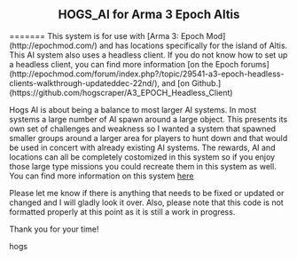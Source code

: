 <h2 align="center"> HOGS_AI for Arma 3 Epoch Altis</h2>
=======
This system is for use with [Arma 3: Epoch Mod] (http://epochmod.com/) and has locations specifically for
the island of Altis. This AI system also uses a headless client. If you do not know how to set up a headless 
client, you can find more information [on the Epoch forums](http://epochmod.com/forum/index.php?/topic/29541-a3-epoch-headless-clients-walkthrough-updateddec-22nd/), and [on Github.](https://github.com/hogscraper/A3_EPOCH_Headless_Client)

Hogs AI is about being a balance to most larger AI systems. In most systems a large number of AI spawn
around a large object. This presents its own set of challenges and weakness so I wanted a system that
spawned smaller groups around a larger area for players to hunt down and that would be used in concert
with already existing AI systems. The rewards, AI and locations can all be completely costomized in this 
system so if you enjoy those large type missions you could recreate them in this system as well. You can find
more information on this system [here](http://epochmod.com/forum/index.php?/topic/30682-hogs-ai-choose-your-own-mission-system-fixed-post-123114/#entry187566)

Please let me know if there is anything that needs to be fixed or updated or changed and I will gladly 
look it over. Also, please note that this code is not formatted properly at this point as it is still a work in
progress.

Thank you for your time!

hogs


